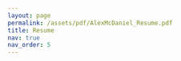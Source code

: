 ```yaml
---
layout: page
permalink: /assets/pdf/AlexMcDaniel_Resume.pdf
title: Resume
nav: true
nav_order: 5
---
```

